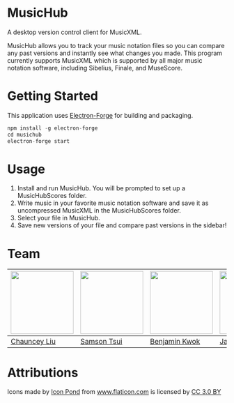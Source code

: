 # MusicHub
A desktop version control client for MusicXML.

MusicHub allows you to track your music notation files so you can compare any past versions and instantly see what changes you made. This program currently supports MusicXML which is supported by all major music notation software, including Sibelius, Finale, and MuseScore.

# Getting Started

This application uses [Electron-Forge](https://electronforge.io/) for building and packaging.

```javascript
npm install -g electron-forge
cd musichub
electron-forge start
```

# Usage
1. Install and run MusicHub. You will be prompted to set up a MusicHubScores folder.
2. Write music in your favorite music notation software and save it as uncompressed MusicXML in the MusicHubScores folder.
3. Select your file in MusicHub.
4. Save new versions of your file and compare past versions in the sidebar!

# Team
| <img src="https://avatars2.githubusercontent.com/u/11649092?s=460&v=4" width="144" /> | <img src="https://avatars2.githubusercontent.com/u/11417?s=460&v=4" width="144" /> | <img src="https://avatars3.githubusercontent.com/u/32286298?s=460&v=4" width="144" /> | <img src="https://avatars0.githubusercontent.com/u/38742521?s=460&v=4" width="144" /> |
| --- | --- | --- | --- |
| [Chauncey Liu](https://github.com/ChaunceyKiwi) | [Samson Tsui](https://github.com/tsuiswz) | [Benjamin Kwok](https://github.com/benkwokcy) | [James Zang](https://github.com/jameszang) 

# Attributions
<div>Icons made by <a href="https://www.flaticon.com/authors/popcorns-arts" title="Icon Pond">Icon Pond</a> from <a href="https://www.flaticon.com/" 			    title="Flaticon">www.flaticon.com</a> is licensed by <a href="http://creativecommons.org/licenses/by/3.0/" 			    title="Creative Commons BY 3.0" target="_blank">CC 3.0 BY</a></div>